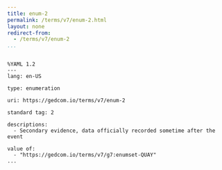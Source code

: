 ```yaml
---
title: enum-2
permalink: /terms/v7/enum-2.html
layout: none
redirect-from:
  - /terms/v7/enum-2
...
```


```

%YAML 1.2
---
lang: en-US

type: enumeration

uri: https://gedcom.io/terms/v7/enum-2

standard tag: 2

descriptions:
  - Secondary evidence, data officially recorded sometime after the event

value of:
  - "https://gedcom.io/terms/v7/g7:enumset-QUAY"
...

```
